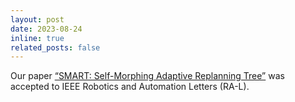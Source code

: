 ```yaml
---
layout: post
date: 2023-08-24
inline: true
related_posts: false
---
```


Our paper [“SMART: Self-Morphing Adaptive Replanning Tree”](https://ieeexplore.ieee.org/abstract/document/10250928) was accepted to IEEE Robotics and Automation Letters (RA-L).
